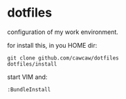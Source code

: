 # dotfiles

configuration of my work environment.

for install this, in you HOME dir:
``` shell
git clone github.com/cawcaw/dotfiles
dotfiles/install
```

start VIM and:
``` vim
:BundleInstall
```
